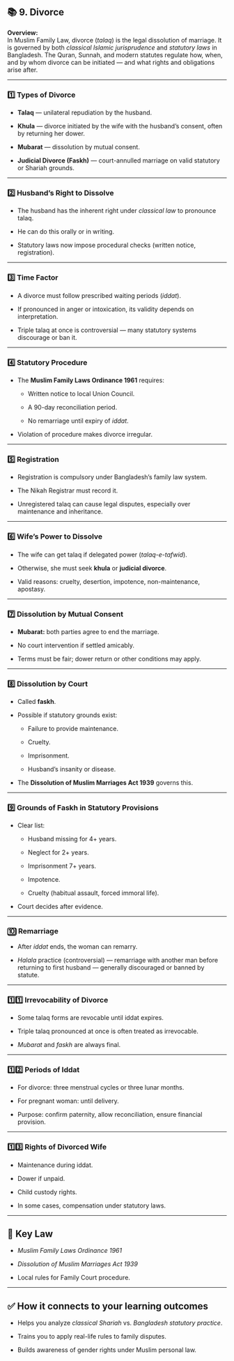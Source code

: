
## 📚 **9. Divorce**

**Overview:**  
In Muslim Family Law, divorce (_talaq_) is the legal dissolution of marriage. It is governed by both _classical Islamic jurisprudence_ and _statutory laws_ in Bangladesh. The Quran, Sunnah, and modern statutes regulate how, when, and by whom divorce can be initiated — and what rights and obligations arise after.

---

### **1️⃣ Types of Divorce**

- **Talaq** — unilateral repudiation by the husband.
    
- **Khula** — divorce initiated by the wife with the husband’s consent, often by returning her dower.
    
- **Mubarat** — dissolution by mutual consent.
    
- **Judicial Divorce (Faskh)** — court-annulled marriage on valid statutory or Shariah grounds.
    

---

### **2️⃣ Husband’s Right to Dissolve**

- The husband has the inherent right under _classical law_ to pronounce talaq.
    
- He can do this orally or in writing.
    
- Statutory laws now impose procedural checks (written notice, registration).
    

---

### **3️⃣ Time Factor**

- A divorce must follow prescribed waiting periods (_iddat_).
    
- If pronounced in anger or intoxication, its validity depends on interpretation.
    
- Triple talaq at once is controversial — many statutory systems discourage or ban it.
    

---

### **4️⃣ Statutory Procedure**

- The **Muslim Family Laws Ordinance 1961** requires:
    
    - Written notice to local Union Council.
        
    - A 90-day reconciliation period.
        
    - No remarriage until expiry of _iddat_.
        
- Violation of procedure makes divorce irregular.
    

---

### **5️⃣ Registration**

- Registration is compulsory under Bangladesh’s family law system.
    
- The Nikah Registrar must record it.
    
- Unregistered talaq can cause legal disputes, especially over maintenance and inheritance.
    

---

### **6️⃣ Wife’s Power to Dissolve**

- The wife can get talaq if delegated power (_talaq-e-tafwid_).
    
- Otherwise, she must seek **khula** or **judicial divorce**.
    
- Valid reasons: cruelty, desertion, impotence, non-maintenance, apostasy.
    

---

### **7️⃣ Dissolution by Mutual Consent**

- **Mubarat:** both parties agree to end the marriage.
    
- No court intervention if settled amicably.
    
- Terms must be fair; dower return or other conditions may apply.
    

---

### **8️⃣ Dissolution by Court**

- Called **faskh**.
    
- Possible if statutory grounds exist:
    
    - Failure to provide maintenance.
        
    - Cruelty.
        
    - Imprisonment.
        
    - Husband’s insanity or disease.
        
- The **Dissolution of Muslim Marriages Act 1939** governs this.
    

---

### **9️⃣ Grounds of Faskh in Statutory Provisions**

- Clear list:
    
    - Husband missing for 4+ years.
        
    - Neglect for 2+ years.
        
    - Imprisonment 7+ years.
        
    - Impotence.
        
    - Cruelty (habitual assault, forced immoral life).
        
- Court decides after evidence.
    

---

### **🔟 Remarriage**

- After _iddat_ ends, the woman can remarry.
    
- _Halala_ practice (controversial) — remarriage with another man before returning to first husband — generally discouraged or banned by statute.
    

---

### **1️⃣1️⃣ Irrevocability of Divorce**

- Some talaq forms are revocable until iddat expires.
    
- Triple talaq pronounced at once is often treated as irrevocable.
    
- _Mubarat_ and _faskh_ are always final.
    

---

### **1️⃣2️⃣ Periods of Iddat**

- For divorce: three menstrual cycles or three lunar months.
    
- For pregnant woman: until delivery.
    
- Purpose: confirm paternity, allow reconciliation, ensure financial provision.
    

---

### **1️⃣3️⃣ Rights of Divorced Wife**

- Maintenance during iddat.
    
- Dower if unpaid.
    
- Child custody rights.
    
- In some cases, compensation under statutory laws.
    

---

## 📌 **Key Law**

- _Muslim Family Laws Ordinance 1961_
    
- _Dissolution of Muslim Marriages Act 1939_
    
- Local rules for Family Court procedure.
    

---

## ✅ **How it connects to your learning outcomes**

- Helps you analyze _classical Shariah_ vs. _Bangladesh statutory practice_.
    
- Trains you to apply real-life rules to family disputes.
    
- Builds awareness of gender rights under Muslim personal law.
    
